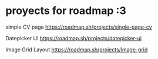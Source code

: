 # proyects for roadmap :3
simple CV page
https://roadmap.sh/projects/single-page-cv

Datepicker UI 
https://roadmap.sh/projects/datepicker-ui

Image Grid Layout 
https://roadmap.sh/projects/image-grid
